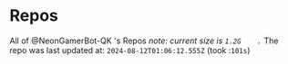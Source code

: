 
# Repos
All of @NeonGamerBot-QK 's Repos
*note: current size is `1.2G	.`*
The repo was last updated at: `2024-08-12T01:06:12.555Z` (took :`101s`)
